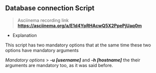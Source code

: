 ## Database connection Script 
> Asciinema recording link **<https://asciinema.org/a/E1d4YpRHAcwQ5X2PpePjUaq0m>**

- Explanation

This script has two mandatory options that at the same time these two options have mandatory arguments

*Mandatory options* > ***-u [username]*** and ***-h [hostname]*** the their arguments are mandatory too, as it was said before.
